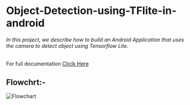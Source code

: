 # Object-Detection-using-TFlite-in-android

###### In this project, we describe how to build an Android Application that uses the camera to detect object using Tensorflow Lite. 
For full documentation [Cliclk Here](https://drive.google.com/file/d/185g8PrHTGxcy9uiWdOcJEsuyj5AWDn3m/view?usp=sharing)

## Flowchrt:-

![Flowchart](https://github.com/sanky2501/Object-Detection-using-TFlite-in-android/blob/master/Flowchart.png)

